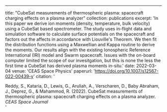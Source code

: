 ---
title: "CubeSat measurements of thermospheric plasma: spacecraft charging effects on a plasma analyzer"
collection: publications
excerpt: 'In this paper we derive ion moments (density, temperature, bulk velocity) using a CubeSat based spectrometer. The study uses in-flight data and simulation software to calculate surface potentials on the spacecraft and factors out the affects in accordance with Liouville's Theorem. We then fit the distribution functions using a Maxwellian and Kappa routine to derive the moments. Our results align with the existing Ionospheric Reference International (IRI) model and Swarm spacecraft. Issues with the on-board computer limited the scope of our invesitgation, but this is none the less the first time a CubeSat has derived plasma moments in-situ.'
date: 2022-03-04
venue: 'CEAS Space Physics'
paperurl: 'https://doi.org/10.1007/s12567-022-00439-y'
citation: '<div class="csl-entry">Reddy, S., Kataria, D., Lewis, G., Aruliah, A., Verscharen, D., Baby Abraham, J., Deprez, G., &#38; Mahammod, R. (2022). CubeSat measurements of thermospheric plasma: spacecraft charging effects on a plasma analyzer. <i>CEAS Space Journal</i> </div>'


